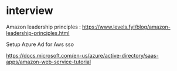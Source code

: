 # interview
Amazon leadership principles : https://www.levels.fyi/blog/amazon-leadership-principles.html 

Setup Azure Ad for Aws sso

https://docs.microsoft.com/en-us/azure/active-directory/saas-apps/amazon-web-service-tutorial
